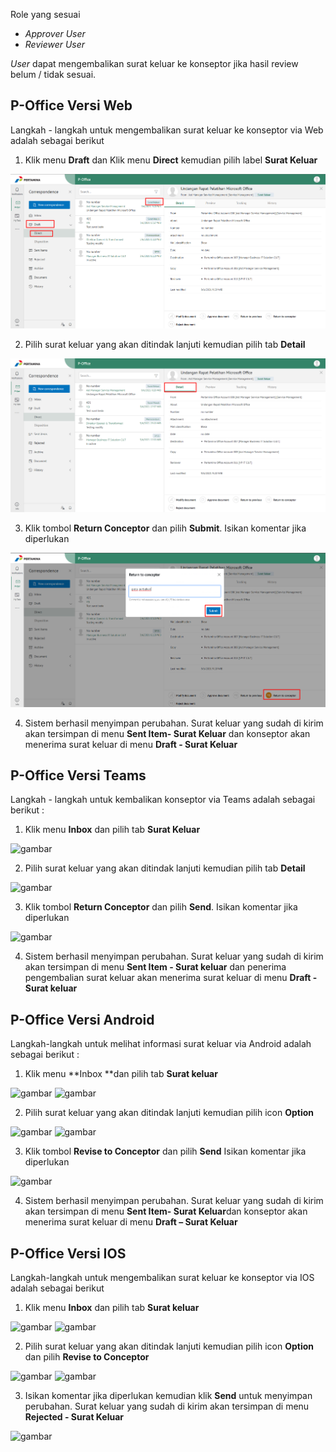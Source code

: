 Role yang sesuai

- *Approver User*
- *Reviewer User*

*User* dapat mengembalikan surat keluar ke konseptor jika hasil review belum / tidak sesuai. 

## **P-Office Versi Web**

Langkah - langkah untuk mengembalikan surat keluar ke konseptor via Web adalah sebagai berikut

1. Klik menu **Draft** dan Klik menu **Direct** kemudian pilih label **Surat Keluar**

![gambar](SuratKeluar/SK_Web/02SK41.png)

2. Pilih surat keluar yang akan ditindak lanjuti kemudian pilih tab **Detail**

![gambar](SuratKeluar/SK_Web/02SK42.png)

3. Klik tombol **Return Conceptor** dan pilih **Submit**. Isikan komentar jika diperlukan

![gambar](SuratKeluar/SK_Web/02SK43.png)

4. Sistem berhasil menyimpan perubahan. Surat keluar yang sudah di kirim akan tersimpan di menu **Sent Item- Surat Keluar** dan konseptor akan menerima surat keluar di menu **Draft - Surat Keluar**

## **P-Office Versi Teams**

Langkah - langkah untuk kembalikan konseptor via Teams adalah sebagai berikut :

1. Klik menu **Inbox** dan pilih tab **Surat Keluar**

![gambar](SuratKeluar/SK_Teams/SK43.png)

2. Pilih surat keluar yang akan ditindak lanjuti kemudian pilih tab **Detail**

![gambar](SuratKeluar/SK_Teams/SK44.png)

3. Klik tombol **Return Conceptor** dan pilih **Send**. Isikan komentar jika diperlukan
 
![gambar](SuratKeluar/SK_Teams/SK45.png)

4. Sistem berhasil menyimpan perubahan. Surat keluar yang sudah di kirim akan tersimpan di menu **Sent Item - Surat keluar** dan penerima pengembalian surat keluar akan menerima surat keluar di menu **Draft - Surat keluar**

## **P-Office Versi Android**

Langkah-langkah untuk melihat informasi surat keluar via Android adalah sebagai berikut :

1. Klik menu **Inbox **dan pilih tab **Surat keluar**

![gambar](SuratKeluar/SK_Android/KonsepSK/A01.jpg) ![gambar](SuratKeluar/SK_Android/KonsepSK/A02.jpg)

2. Pilih surat keluar yang akan ditindak lanjuti kemudian pilih icon **Option**

![gambar](SuratKeluar/SK_Android/KonsepSK/A03.jpg) ![gambar](SuratKeluar/SK_Android/KonsepSK/A04.jpg)

3. Klik tombol **Revise to Conceptor** dan pilih **Send** Isikan komentar jika diperlukan

![gambar](SuratKeluar/SK_Android/KonsepSK/A05.jpg)

4. Sistem berhasil menyimpan perubahan. Surat keluar yang sudah di kirim akan tersimpan di menu **Sent Item- Surat Keluar**dan konseptor akan menerima surat keluar di menu **Draft – Surat Keluar**

## **P-Office Versi IOS**

Langkah-langkah untuk mengembalikan surat keluar ke konseptor via IOS adalah sebagai berikut

1.	Klik menu **Inbox** dan pilih tab **Surat keluar**

![gambar](SuratKeluar/SK_IOS/SK-66.png) ![gambar](SuratKeluar/SK_IOS/SK-67.png)

2.	Pilih surat keluar yang akan ditindak lanjuti kemudian pilih icon **Option** dan pilih **Revise to Conceptor**

![gambar](SuratKeluar/SK_IOS/SK-68.png) ![gambar](SuratKeluar/SK_IOS/SK-40.png)

3.	Isikan komentar jika diperlukan kemudian klik **Send** untuk menyimpan perubahan. Surat keluar yang sudah di kirim akan tersimpan di menu **Rejected - Surat Keluar**

![gambar](SuratKeluar/SK_IOS/SK-41.png)